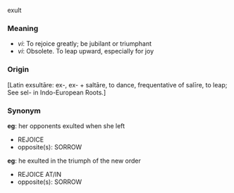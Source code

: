 exult
### Meaning
+ _vi_: To rejoice greatly; be jubilant or triumphant
+ _vi_: Obsolete. To leap upward, especially for joy

### Origin

[Latin exsultāre: ex-, ex- + saltāre, to dance, frequentative of salīre, to leap; See sel- in Indo-European Roots.]

### Synonym

__eg__: her opponents exulted when she left

+ REJOICE
+ opposite(s): SORROW

__eg__: he exulted in the triumph of the new order

+ REJOICE AT/IN
+ opposite(s): SORROW


